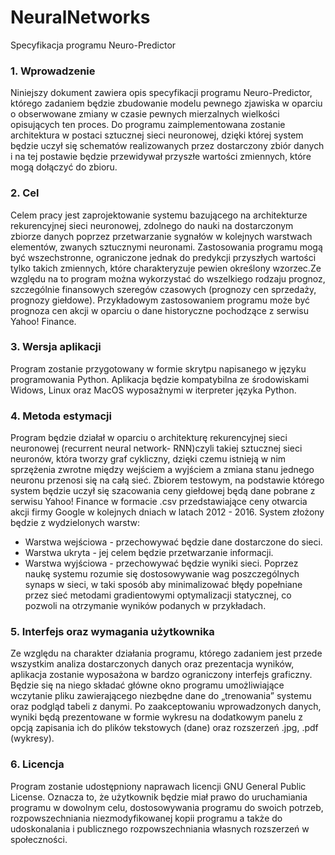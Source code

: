 # NeuralNetworks
Specyfikacja programu Neuro-Predictor

### 1. Wprowadzenie

Niniejszy dokument zawiera opis specyfikacji programu Neuro-Predictor, którego zadaniem będzie zbudowanie modelu pewnego zjawiska w oparciu o obserwowane zmiany w czasie pewnych mierzalnych wielkości opisujących ten proces. Do programu zaimplementowana zostanie architektura w postaci sztucznej sieci neuronowej, dzięki której system będzie uczył się schematów realizowanych przez dostarczony zbiór danych i na tej postawie będzie przewidywał przyszłe wartości zmiennych, które mogą dołączyć do zbioru.

### 2. Cel

Celem pracy jest zaprojektowanie systemu bazującego na architekturze rekurencyjnej sieci neuronowej, zdolnego do nauki na dostarczonym zbiorze danych poprzez przetwarzanie sygnałów w kolejnych warstwach elementów, zwanych sztucznymi neuronami. Zastosowania programu mogą być wszechstronne, ograniczone jednak do predykcji przyszłych wartości tylko takich zmiennych, które charakteryzuje pewien określony wzorzec.Ze względu na to program można wykorzystać do wszelkiego rodzaju prognoz, szczególnie finansowych szeregów czasowych (prognozy cen sprzedaży, prognozy giełdowe). Przykładowym zastosowaniem programu może być prognoza cen akcji w oparciu o dane historyczne pochodzące z serwisu Yahoo! Finance.

### 3. Wersja aplikacji 

Program zostanie przygotowany w formie skrytpu napisanego w języku programowania Python. Aplikacja będzie kompatybilna ze środowiskami Widows, Linux oraz MacOS wyposażnymi w iterpreter języka Python.

### 4. Metoda estymacji

Program będzie działał w oparciu o architekturę rekurencyjnej sieci neuronowej (recurrent neural network- RNN)czyli takiej sztucznej sieci neuronów, która tworzy graf cykliczny, dzięki czemu istnieją w nim sprzężenia zwrotne między wejściem a wyjściem a zmiana stanu jednego neuronu przenosi się na całą sieć.
Zbiorem testowym, na podstawie którego system będzie uczył się szacowania ceny giełdowej będą dane pobrane z serwisu Yahoo! Finance w formacie .csv przedstawiające ceny otwarcia akcji firmy Google w kolejnych dniach w latach 2012 - 2016.
System złożony będzie z wydzielonych warstw:
-	Warstwa wejściowa - przechowywać będzie dane dostarczone do sieci.
-	Warstwa ukryta - jej celem będzie przetwarzanie informacji.
-	Warstwa wyjściowa - przechowywać będzie wyniki sieci.
Poprzez naukę systemu rozumie się dostosowywanie wag poszczególnych synaps w sieci, w taki sposób aby minimalizować błędy popełniane przez sieć metodami gradientowymi optymalizacji statycznej, co pozwoli na otrzymanie wyników podanych w przykładach. 

### 5. Interfejs oraz wymagania użytkownika 

Ze względu na charakter działania programu, którego zadaniem jest przede wszystkim analiza dostarczonych danych oraz prezentacja wyników, aplikacja zostanie wyposażona w bardzo ograniczony interfejs graficzny. Będzie się na niego składać główne okno programu umożliwiające wczytanie pliku zawierającego niezbędne dane do „trenowania” systemu oraz podgląd tabeli z danymi. Po zaakceptowaniu wprowadzonych danych, wyniki będą prezentowane w formie wykresu na dodatkowym panelu z opcją zapisania ich do plików tekstowych (dane) oraz rozszerzeń .jpg, .pdf (wykresy).

### 6. Licencja 

Program zostanie udostępniony naprawach licencji GNU General Public License. Oznacza to, że użytkownik będzie miał prawo do uruchamiania programu w dowolnym celu, dostosowywania programu do swoich potrzeb, rozpowszechniania niezmodyfikowanej kopii programu a także do udoskonalania i publicznego rozpowszechniania własnych rozszerzeń w społeczności.
